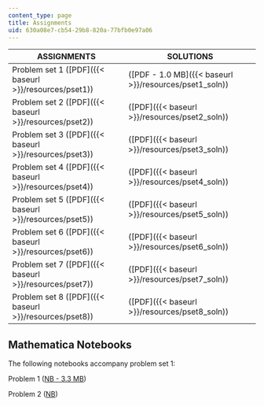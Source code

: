 ```yaml
---
content_type: page
title: Assignments
uid: 630a08e7-cb54-29b8-820a-77bfb0e97a06
---
```


| ASSIGNMENTS | SOLUTIONS |
| --- | --- |
| Problem set 1 ([PDF]({{< baseurl >}}/resources/pset1)) | ([PDF - 1.0 MB]({{< baseurl >}}/resources/pset1_soln)) |
| Problem set 2 ([PDF]({{< baseurl >}}/resources/pset2)) | ([PDF]({{< baseurl >}}/resources/pset2_soln)) |
| Problem set 3 ([PDF]({{< baseurl >}}/resources/pset3)) | ([PDF]({{< baseurl >}}/resources/pset3_soln)) |
| Problem set 4 ([PDF]({{< baseurl >}}/resources/pset4)) | ([PDF]({{< baseurl >}}/resources/pset4_soln)) |
| Problem set 5 ([PDF]({{< baseurl >}}/resources/pset5)) | ([PDF]({{< baseurl >}}/resources/pset5_soln)) |
| Problem set 6 ([PDF]({{< baseurl >}}/resources/pset6)) | ([PDF]({{< baseurl >}}/resources/pset6_soln)) |
| Problem set 7 ([PDF]({{< baseurl >}}/resources/pset7)) | ([PDF]({{< baseurl >}}/resources/pset7_soln)) |
| Problem set 8 ([PDF]({{< baseurl >}}/resources/pset8)) | ([PDF]({{< baseurl >}}/resources/pset8_soln)) 

Mathematica Notebooks
---------------------

The following notebooks accompany problem set 1:

Problem 1 ([NB - 3.3 MB](/courses/electrical-engineering-and-computer-science/6-642-continuum-electromechanics-fall-2008/assignments/PS1_Prob_1_mz_3.nb))

Problem 2 ([NB](/courses/electrical-engineering-and-computer-science/6-642-continuum-electromechanics-fall-2008/assignments/PS1_Prob_2_mz_2.nb))